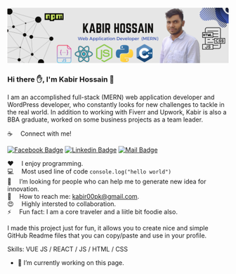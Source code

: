 ![Github Banner](github-banner.png)

### Hi there ✋, I'm Kabir Hossain 👋


I am an accomplished full-stack (MERN) web application developer and WordPress developer, who constantly looks for new challenges to tackle in the real world. In addition to working with Fiverr and Upwork, Kabir is also a BBA graduate, worked on some business projects as a team leader. <br>

:coffee: &emsp;Connect with me!

[![Facebook Badge](https://img.shields.io/badge/Facebook-1877F2?style=for-the-badge&logo=facebook&logoColor=white)](https://www.facebook.com/ProgrammerKabir)  [![Linkedin Badge](https://img.shields.io/badge/LinkedIn-0077B5?style=for-the-badge&logo=linkedin&logoColor=white)](https://www.linkedin.com/in/developer-kabir-hossain/) [![Mail Badge](https://img.shields.io/badge/Gmail-D14836?style=for-the-badge&logo=gmail&logoColor=white)](mailto:kabir00pk@gmail.com)

:hearts: &emsp;I enjoy programming.<br/>
:computer: &emsp;Most used line of code `console.log("hello world")` <br/>
🤔 &emsp;I’m looking for people who can help me to generate new idea for innovation.<br/>
:e-mail: &emsp;How to reach me: kabir00pk@gmail.com.<br/>
😍 &emsp;Highly intersted to collaboration. <br>
⚡ &emsp;Fun fact: I am a core traveler and a liitle bit foodie also.

I made this project just for fun, it allows you to create nice and simple GitHub Readme files that you can copy/paste and use in your profile.

Skills: VUE JS / REACT / JS / HTML / CSS

- 🔭 I’m currently working on this page. 




